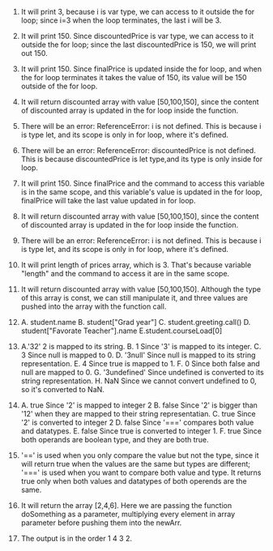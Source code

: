 1. It will print 3, because i is var type, we can access to it outside the for loop; since i=3 when the loop terminates, the last i will be 3.
2. It will print 150. Since discountedPrice is var type, we can access to it outside the for loop; since the last discountedPrice is 150, we will print out 150.
3. It will print 150. Since finalPrice is updated inside the for loop, and when the for loop terminates it takes the value of 150, its value will be 150 outside of the for loop.
4. It will return discounted array with value [50,100,150], since the content of discounted array is updated in the for loop inside the function.
5. There will be an error: ReferenceError: i is not defined. This is because i is type let, and its scope is only in for loop, where it's defined.
6. There will be an error: ReferenceError: discountedPrice is not defined. This is because discountedPrice is let type,and its type is only inside for loop.
7. It will print 150. Since finalPrice and the command to access this variable is in the same scope, and this variable's value is updated in the for loop, finalPrice will take the last value updated in for loop. 
8. It will return discounted array with value [50,100,150], since the content of discounted array is updated in the for loop inside the function.
9. There will be an error: ReferenceError: i is not defined. This is because i is type let, and its scope is only in for loop, where it's defined.
10. It will print length of prices array, which is 3. That's because variable "length" and the command to access it are in the same scope. 
11. It will return discounted array with value [50,100,150]. Although the type of this array is const, we can still manipulate it, and three values are pushed into the array with the function call. 
12. A. student.name B. student["Grad year"] C. student.greeting.call() D. student["Favorate Teacher"].name E.student.courseLoad[0]
13. A.'32' 2 is mapped to its string.
    B. 1  Since '3' is mapped to its integer.
    C. 3 Since null is mapped to 0.
    D. '3null' Since null is mapped to its string representation.
    E. 4 Since true is mapped to 1.
    F. 0 Since both false and null are mapped to 0.
    G. '3undefined' Since undefined is converted to its string representation.
    H. NaN Since we cannot convert undefined to 0, so it's converted to NaN.


14. A. true Since '2' is mapped to integer 2
    B. false Since '2' is bigger than '12' when they are mapped to their string representatian. 
    C. true Since '2' is converted to integer 2
    D. false Since '===' compares both value and datatypes.
    E. false Since true is converted to integer 1.
    F. true Since both operands are boolean type, and they are both true. 
    
15. '==' is used when you only compare the value but not the type, since it will return true when the values are the same but types are different; '===' is used when you want to compare both value and type. It returns true only when both values and datatypes of both operends are the same. 

17. It will return the array [2,4,6]. Here we are passing the function doSomething as a parameter, multiplying every element in array parameter before pushing them into the newArr.

19. The output is in the order 1 4 3 2. 